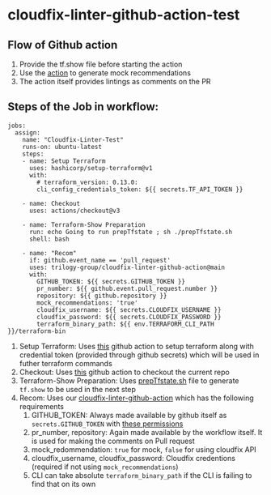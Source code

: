 # cloudfix-linter-github-action-test

## Flow of Github action
1. Provide the tf.show file before starting the action
2. Use the [action](https://github.com/trilogy-group/cloudfix-linter-github-action) to generate mock recommendations
3. The action itself provides lintings as comments on the PR


## Steps of the Job in workflow:
```
jobs:  
  assign:
    name: "Cloudfix-Linter-Test"
    runs-on: ubuntu-latest
    steps:
    - name: Setup Terraform
      uses: hashicorp/setup-terraform@v1
      with:
        # terraform_version: 0.13.0:
        cli_config_credentials_token: ${{ secrets.TF_API_TOKEN }}

    - name: Checkout
      uses: actions/checkout@v3

    - name: Terraform-Show Preparation
      run: echo Going to run prepTfstate ; sh ./prepTfstate.sh
      shell: bash

    - name: "Recom"
      if: github.event_name == 'pull_request'
      uses: trilogy-group/cloudfix-linter-github-action@main
      with:
        GITHUB_TOKEN: ${{ secrets.GITHUB_TOKEN }}
        pr_number: ${{ github.event.pull_request.number }}
        repository: ${{ github.repository }}
        mock_recommendations: 'true'
        cloudfix_username: ${{ secrets.CLOUDFIX_USERNAME }}
        cloudfix_password: ${{ secrets.CLOUDFIX_PASSWORD }}
        terraform_binary_path: ${{ env.TERRAFORM_CLI_PATH }}/terraform-bin
```
1. Setup Terraform: Uses [this](https://github.com/hashicorp/setup-terraform) github action to setup terraform along with credential token (provided through github secrets) which will be used in futher terraform commands
2. Checkout: Uses [this](https://github.com/actions/checkout) github action to checkout the current repo
3. Terraform-Show Preparation: Uses [prepTfstate.sh](prepTfstate.sh) file to generate `tf.show` to be used in the next step
4. Recom: Uses our [cloudfix-linter-github-action](https://github.com/trilogy-group/cloudfix-linter-github-action) which has the following requirements
    1. GITHUB_TOKEN: Always made available by github itself as `secrets.GITHUB_TOKEN` with [these permissions](https://docs.github.com/en/actions/security-guides/automatic-token-authentication#permissions-for-the-github_token)
    2. pr_number, repository: Again made available by the workflow itself. It is used for making the comments on Pull request
    3. mock_redommendation: `true` for mock, `false` for using cloudfix API
    4. cloudfix_username, cloudfix_password: Cloudfix credentions (required if not using `mock_recommendations`)
    5. CLI can take absolute `terraform_binary_path` if the CLI is failing to find that on its own
